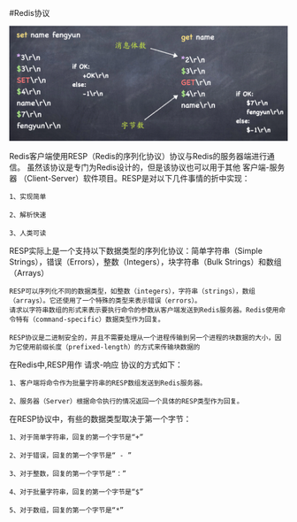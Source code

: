 #Redis协议

![](../.redis_images/redis_scheme.png)

Redis客户端使用RESP（Redis的序列化协议）协议与Redis的服务器端进行通信。 虽然该协议是专门为Redis设计的，但是该协议也可以用于其他 客户端-服务器 （Client-Server）软件项目。RESP是对以下几件事情的折中实现：

    1、实现简单
    
    2、解析快速
    
    3、人类可读
RESP实际上是一个支持以下数据类型的序列化协议：简单字符串（Simple Strings），错误（Errors），整数（Integers），块字符串（Bulk Strings）和数组（Arrays）

    RESP可以序列化不同的数据类型，如整数（integers），字符串（strings），数组（arrays）。它还使用了一个特殊的类型来表示错误（errors）。
    请求以字符串数组的形式来表示要执行命令的参数从客户端发送到Redis服务器。Redis使用命令特有（command-specific）数据类型作为回复。
    
    RESP协议是二进制安全的，并且不需要处理从一个进程传输到另一个进程的块数据的大小，因为它使用前缀长度（prefixed-length）的方式来传输块数据的
在Redis中,RESP用作 请求-响应 协议的方式如下：

    1、客户端将命令作为批量字符串的RESP数组发送到Redis服务器。
    
    2、服务器（Server）根据命令执行的情况返回一个具体的RESP类型作为回复。

在RESP协议中，有些的数据类型取决于第一个字节：

    1、对于简单字符串，回复的第一个字节是“+”
    
    2、对于错误，回复的第一个字节是“ - ”
    
    3、对于整数，回复的第一个字节是“：”
    
    4、对于批量字符串，回复的第一个字节是“$”
    
    5、对于数组，回复的第一个字节是“*”

